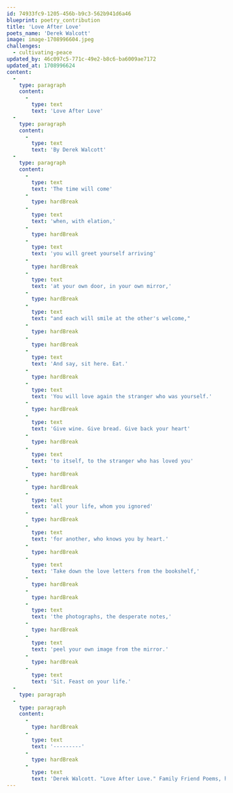```yaml
---
id: 74933fc9-1205-456b-b9c3-562b941d6a46
blueprint: poetry_contribution
title: 'Love After Love'
poets_name: 'Derek Walcott'
image: image-1708996604.jpeg
challenges:
  - cultivating-peace
updated_by: 46c097c5-771c-49e2-b8c6-ba6009ae7172
updated_at: 1708996624
content:
  -
    type: paragraph
    content:
      -
        type: text
        text: 'Love After Love'
  -
    type: paragraph
    content:
      -
        type: text
        text: 'By Derek Walcott'
  -
    type: paragraph
    content:
      -
        type: text
        text: 'The time will come'
      -
        type: hardBreak
      -
        type: text
        text: 'when, with elation,'
      -
        type: hardBreak
      -
        type: text
        text: 'you will greet yourself arriving'
      -
        type: hardBreak
      -
        type: text
        text: 'at your own door, in your own mirror,'
      -
        type: hardBreak
      -
        type: text
        text: "and each will smile at the other's welcome,"
      -
        type: hardBreak
      -
        type: hardBreak
      -
        type: text
        text: 'And say, sit here. Eat.'
      -
        type: hardBreak
      -
        type: text
        text: 'You will love again the stranger who was yourself.'
      -
        type: hardBreak
      -
        type: text
        text: 'Give wine. Give bread. Give back your heart'
      -
        type: hardBreak
      -
        type: text
        text: 'to itself, to the stranger who has loved you'
      -
        type: hardBreak
      -
        type: hardBreak
      -
        type: text
        text: 'all your life, whom you ignored'
      -
        type: hardBreak
      -
        type: text
        text: 'for another, who knows you by heart.'
      -
        type: hardBreak
      -
        type: text
        text: 'Take down the love letters from the bookshelf,'
      -
        type: hardBreak
      -
        type: hardBreak
      -
        type: text
        text: 'the photographs, the desperate notes,'
      -
        type: hardBreak
      -
        type: text
        text: 'peel your own image from the mirror.'
      -
        type: hardBreak
      -
        type: text
        text: 'Sit. Feast on your life.'
  -
    type: paragraph
  -
    type: paragraph
    content:
      -
        type: hardBreak
      -
        type: text
        text: '---------'
      -
        type: hardBreak
      -
        type: text
        text: 'Derek Walcott. "Love After Love." Family Friend Poems, https://www.familyfriendpoems.com/poem/love-after-love-by-derek-walcott'
---
```

